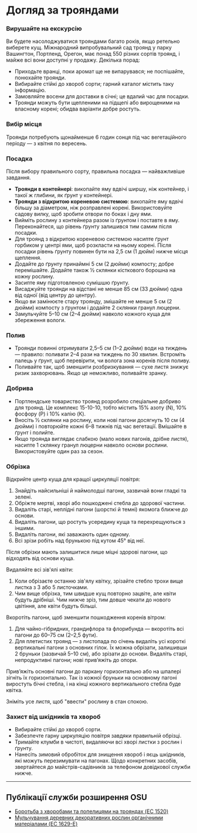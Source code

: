 # Догляд за трояндами

### Вирушайте на екскурсію

Ви будете насолоджуватися трояндами багато років, якщо ретельно виберете кущ. Міжнародний випробувальний сад троянд у парку Вашингтон, Портленд, Орегон, має понад 550 різних сортів троянд, і майже всі вони доступні у продажу. Декілька порад:

- Приходьте вранці, поки аромат ще не випарувався; не поспішайте, понюхайте троянди.
- Вибирайте стійкі до хвороб сорти; гарний каталог містить таку інформацію.
- Замовляйте восени для доставки в січні; це вдалий час для посадки.
- Троянди можуть бути щепленими на підщепі або вирощеними на власному корені; обидва варіанти добре ростуть.

### Вибір місця

Троянди потребують щонайменше 6 годин сонця під час вегетаційного періоду — з квітня по вересень.

### Посадка

Після вибору правильного сорту, правильна посадка — найважливіше завдання.

- **Троянди в контейнері**: викопайте яму вдвічі ширшу, ніж контейнер, і такої ж глибини, як ґрунт у контейнері.
- **Троянди з відкритою кореневою системою**: викопайте яму вдвічі більшу за діаметром, ніж розправлені корені. Використовуйте садову вилку, щоб зробити отвори по боках і дну ями.
- Вийміть рослину з контейнера разом із ґрунтом і поставте в яму. Переконайтеся, що рівень ґрунту залишився тим самим після посадки.
- Для троянд з відкритою кореневою системою насипте ґрунт горбиком у центрі ями, щоб розкласти на ньому корені. Після посадки рівень ґрунту повинен бути на 2,5 см (1 дюйм) нижче місця щеплення.
- Додайте до ґрунту принаймні 5 см (2 дюйми) компосту; добре перемішайте. Додайте також ½ склянки кісткового борошна на кожну рослину.
- Засипте яму підготовленою сумішшю ґрунту.
- Висаджуйте троянди на відстані не менше 85 см (33 дюйми) одна від одної (від центру до центру).
- Якщо ви замінюєте стару троянду, змішайте не менше 5 см (2 дюйми) компосту з ґрунтом і додайте 2 склянки гранул люцерни.
- Замульчуйте 5–10 см (2–4 дюйми) навколо кожного куща для збереження вологи.

### Полив

- Троянди повинні отримувати 2,5–5 см (1–2 дюйми) води на тиждень — правило: поливати 2–4 рази на тиждень по 30 хвилин. Встроміть палець у ґрунт, щоб перевірити, чи волога зона коренів після поливу.
- Поливайте так, щоб зменшити розбризкування — сухе листя знижує ризик захворювань. Якщо це неможливо, поливайте зранку.

### Добрива

- Портлендське товариство троянд розробило спеціальне добриво для троянд. Це комплекс 15-10-10, тобто містить 15% азоту (N), 10% фосфору (P) і 10% калію (K).
- Вносіть ½ склянки на рослину, коли нові пагони досягнуть 10 см (4 дюйми) і повторюйте кожні 6–8 тижнів під час вегетації. Вмішайте в ґрунт і полийте.
- Якщо троянда виглядає слабкою (мало нових пагонів, дрібне листя), насипте 1 склянку гранул люцерни навколо основи рослини. Використовуйте один раз за сезон.

### Обрізка


Відкрийте центр куща для кращої циркуляції повітря:

1. Знайдіть найсильніші й наймолодші пагони, зазвичай вони гладкі та зелені.
2. Обріжте мертві, хворі або пошкоджені стебла до здорової частини.
3. Видаліть старі, неплідні пагони (шорсткі й темні) якомога ближче до основи.
4. Видаліть пагони, що ростуть усередину куща та перехрещуються з іншими.
5. Видаліть пагони, які заважають один одному.
6. Всі зрізи робіть над брунькою під кутом 45° від неї.

Після обрізки мають залишитися лише міцні здорові пагони, що відходять від основи куща.


Видаляйте всі зів'ялі квіти:

1. Коли обрізаєте останню зів'ялу квітку, зрізайте стебло трохи вище листка з 3 або 5 листочками.
2. Чим вище обрізка, тим швидше кущ повторно зацвіте, але квіти будуть дрібніші. Чим нижче зріз, тим довше чекати до нового цвітіння, але квіти будуть більші.


Вкоротіть пагони, щоб зменшити пошкодження коренів вітром:

1. Для чайно-гібридних, грандифлора та флорибунда — вкоротіть всі пагони до 60–75 см (2–2,5 фути).
2. Для плетистих троянд — з листопада по січень видаліть усі короткі вертикальні пагони з основних гілок. Їх можна обрізати, залишивши 2 бруньки (зазвичай 5–10 см), або зрізати до основи. Видаліть старі, непродуктивні пагони; нові прив’яжіть до опори.

Прив’яжіть основні пагони до паркану горизонтально або на шпалері зігніть їх горизонтально. Так із кожної бруньки на основному пагоні виростуть бічні стебла, і на кінці кожного вертикального стебла буде квітка.

Зніміть усе листя, щоб "ввести" рослину в стан спокою.

### Захист від шкідників та хвороб

- Вибирайте стійкі до хвороб сорти.
- Забезпечте гарну циркуляцію повітря завдяки правильній обрізці.
- Тримайте клумби в чистоті, видаляючи всі хворі листки з рослин і ґрунту.
- Нанесіть зимовий обробіток для знищення хвороб і яєць шкідників, які можуть перезимувати на пагонах. Щодо конкретних засобів, звертайтеся до майстрів-садівників за телефоном довідкової служби нижче.

---

## Публікації служби розширення OSU

- [Боротьба з хворобами та попелицями на трояндах (EC 1520)](https://catalog.extension.oregonstate.edu/ec1520)
- [Мульчування деревних декоративних рослин органічними матеріалами (EC 1629-E)](https://catalog.extension.oregonstate.edu/ec1629-e)

